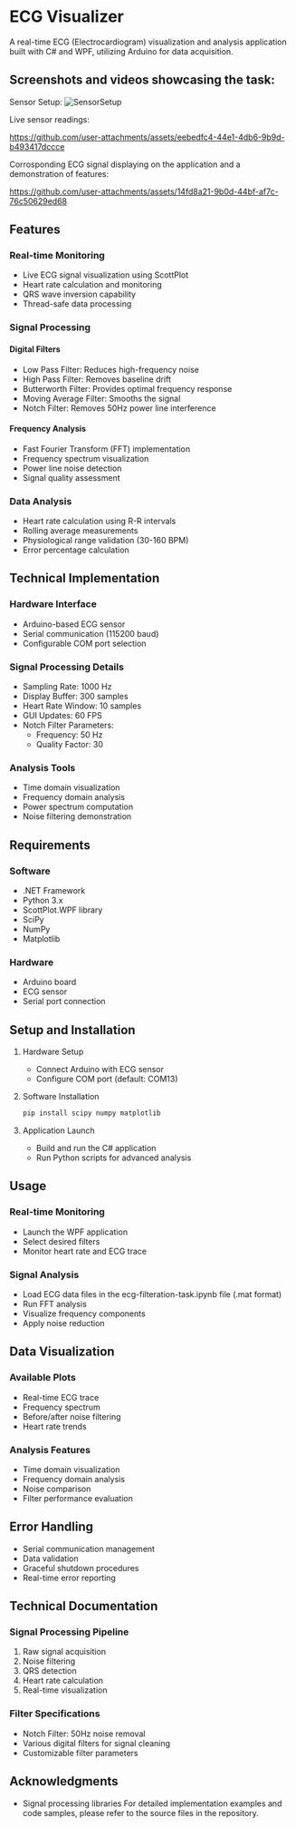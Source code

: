 # ECG Visualizer

A real-time ECG (Electrocardiogram) visualization and analysis application built with C# and WPF, utilizing Arduino for data acquisition.

## Screenshots and videos showcasing the task:
Sensor Setup:
![SensorSetup](https://github.com/user-attachments/assets/3b461600-ed48-42bc-bfcb-056e4e2ed569)

Live sensor readings:


https://github.com/user-attachments/assets/eebedfc4-44e1-4db6-9b9d-b493417dccce


Corrosponding ECG signal displaying on the application and a demonstration of features:


https://github.com/user-attachments/assets/14fd8a21-9b0d-44bf-af7c-76c50629ed68


## Features

### Real-time Monitoring
- Live ECG signal visualization using ScottPlot
- Heart rate calculation and monitoring
- QRS wave inversion capability
- Thread-safe data processing

### Signal Processing
#### Digital Filters
- Low Pass Filter: Reduces high-frequency noise
- High Pass Filter: Removes baseline drift
- Butterworth Filter: Provides optimal frequency response
- Moving Average Filter: Smooths the signal
- Notch Filter: Removes 50Hz power line interference

#### Frequency Analysis
- Fast Fourier Transform (FFT) implementation
- Frequency spectrum visualization
- Power line noise detection
- Signal quality assessment

### Data Analysis
- Heart rate calculation using R-R intervals
- Rolling average measurements
- Physiological range validation (30-160 BPM)
- Error percentage calculation

## Technical Implementation

### Hardware Interface
- Arduino-based ECG sensor
- Serial communication (115200 baud)
- Configurable COM port selection

### Signal Processing Details
- Sampling Rate: 1000 Hz
- Display Buffer: 300 samples
- Heart Rate Window: 10 samples
- GUI Updates: 60 FPS
- Notch Filter Parameters:
  - Frequency: 50 Hz
  - Quality Factor: 30

### Analysis Tools
- Time domain visualization
- Frequency domain analysis
- Power spectrum computation
- Noise filtering demonstration

## Requirements

### Software
- .NET Framework
- Python 3.x
- ScottPlot.WPF library
- SciPy
- NumPy
- Matplotlib

### Hardware
- Arduino board
- ECG sensor
- Serial port connection

## Setup and Installation

1. Hardware Setup
   - Connect Arduino with ECG sensor
   - Configure COM port (default: COM13)

2. Software Installation
   ```bash
   pip install scipy numpy matplotlib
   ```

3. Application Launch
   - Build and run the C# application
   - Run Python scripts for advanced analysis

## Usage

### Real-time Monitoring
- Launch the WPF application
- Select desired filters
- Monitor heart rate and ECG trace

### Signal Analysis
- Load ECG data files in the ecg-filteration-task.ipynb file (.mat format)
- Run FFT analysis
- Visualize frequency components
- Apply noise reduction

## Data Visualization

### Available Plots
- Real-time ECG trace
- Frequency spectrum
- Before/after noise filtering
- Heart rate trends

### Analysis Features
- Time domain visualization
- Frequency domain analysis
- Noise comparison
- Filter performance evaluation

## Error Handling

- Serial communication management
- Data validation
- Graceful shutdown procedures
- Real-time error reporting

## Technical Documentation

### Signal Processing Pipeline
1. Raw signal acquisition
2. Noise filtering
3. QRS detection
4. Heart rate calculation
5. Real-time visualization

### Filter Specifications
- Notch Filter: 50Hz noise removal
- Various digital filters for signal cleaning
- Customizable filter parameters

## Acknowledgments

- Signal processing libraries
For detailed implementation examples and code samples, please refer to the source files in the repository.
